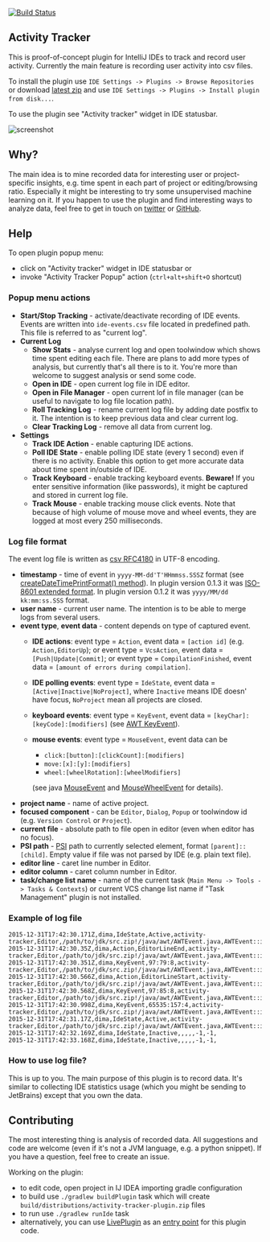 [![Build Status](https://travis-ci.org/dkandalov/activity-tracker.svg?branch=master)](https://travis-ci.org/dkandalov/activity-tracker)

## Activity Tracker
This is proof-of-concept plugin for IntelliJ IDEs to track and record user activity.
Currently the main feature is recording user activity into csv files.

To install the plugin use `IDE Settings -> Plugins -> Browse Repositories`
or download [latest zip](https://github.com/dkandalov/activity-tracker/blob/master/activity-tracker-plugin.zip)
and use `IDE Settings -> Plugins -> Install plugin from disk...`.

To use the plugin see "Activity tracker" widget in IDE statusbar.

<img src="https://raw.githubusercontent.com/dkandalov/activity-tracker/master/screenshot.png" alt="screenshot" title="screenshot" align="center"/>


## Why?
The main idea is to mine recorded data for interesting user or project-specific insights,
e.g. time spent in each part of project or editing/browsing ratio.
Especially it might be interesting to try some unsupervised machine learning on it.
If you happen to use the plugin and find interesting ways to analyze data, feel free to get in touch on
[twitter](https://twitter.com/dmitrykandalov) or [GitHub](https://github.com/dkandalov/activity-tracker/issues).


## Help
To open plugin popup menu:
 - click on "Activity tracker" widget in IDE statusbar or
 - invoke "Activity Tracker Popup" action (`ctrl+alt+shift+O` shortcut)

### Popup menu actions
 - **Start/Stop Tracking** - activate/deactivate recording of IDE events.
 Events are written into `ide-events.csv` file located in predefined path.
 This file is referred to as "current log".
 - **Current Log**
    - **Show Stats** - analyse current log and open toolwindow which shows time spent editing each file.
		There are plans to add more types of analysis, but currently that's all there is to it.
		You're more than welcome to suggest analysis or send some code.
    - **Open in IDE** - open current log file in IDE editor.
    - **Open in File Manager** - open current lof in file manager
        (can be useful to navigate to log file location path).
    - **Roll Tracking Log** - rename current log file by adding date postfix to it.
        The intention is to keep previous data and clear current log.
    - **Clear Tracking Log** - remove all data from current log.
 - **Settings**
    - **Track IDE Action** - enable capturing IDE actions.
    - **Poll IDE State** - enable polling IDE state (every 1 second) even if there is no activity.
        Enable this option to get more accurate data about time spent in/outside of IDE.
    - **Track Keyboard** - enable tracking keyboard events. __**Beware!**__
        If you enter sensitive information (like passwords), it might be captured and stored in current log file.
    - **Track Mouse** - enable tracking mouse click events.
      Note that because of high volume of mouse move and wheel events, they are logged at most every 250 milliseconds.

### Log file format
The event log file is written as [csv RFC4180](https://tools.ietf.org/html/rfc4180) in UTF-8 encoding.

 - **timestamp** - time of event in `yyyy-MM-dd'T'HHmmss.SSSZ` format
   (see [createDateTimePrintFormat() method](https://github.com/dkandalov/activity-tracker/blob/6ca1342e8c71c96f5f7a1c52095c61317cc78650/src/main/activitytracker/TrackerEvent.groovy#L109-L109)).
   In plugin version 0.1.3 it was [ISO-8601 extended format](https://docs.oracle.com/javase/8/docs/api/java/time/format/DateTimeFormatter.html#ISO_OFFSET_DATE_TIME).
   In plugin version 0.1.2 it was `yyyy/MM/dd kk:mm:ss.SSS` format.
 - **user name** - current user name. The intention is to be able to merge logs from several users.
 - **event type**, **event data** - content depends on type of captured event.
    - **IDE actions**: event type = `Action`, event data = `[action id]` (e.g. `Action,EditorUp`);
                       or event type = `VcsAction`, event data = `[Push|Update|Commit]`;
                       or event type = `CompilationFinished`, event data = `[amount of errors during compilation]`.
    - **IDE polling events**: event type = `IdeState`, event data = `[Active|Inactive|NoProject]`,
      where `Inactive` means IDE doesn' have focus, `NoProject` mean all projects are closed.
    - **keyboard events**: event type = `KeyEvent`, event data = `[keyChar]:[keyCode]:[modifiers]`
      (see [AWT KeyEvent](https://docs.oracle.com/javase/7/docs/api/java/awt/event/KeyEvent.html)).
    - **mouse events**: event type = `MouseEvent`, event data can be
        - `click:[button]:[clickCount]:[modifiers]`
        - `move:[x]:[y]:[modifiers]`
        - `wheel:[wheelRotation]:[wheelModifiers]`

      (see java [MouseEvent](https://docs.oracle.com/javase/7/docs/api/java/awt/event/MouseEvent.html)
      and [MouseWheelEvent](https://docs.oracle.com/javase/7/docs/api/java/awt/event/MouseWheelEvent.html) for details).
 - **project name** - name of active project.
 - **focused component** - can be `Editor`, `Dialog`, `Popup` or toolwindow id (e.g. `Version Control` or `Project`).
 - **current file** - absolute path to file open in editor (even when editor has no focus).
 - **PSI path** - [PSI](http://www.jetbrains.org/intellij/sdk/docs/basics/architectural_overview/psi_elements.html)
                  path to currently selected element, format `[parent]::[child]`.
                  Empty value if file was not parsed by IDE (e.g. plain text file).
 - **editor line** - caret line number in Editor.
 - **editor column** - caret column number in Editor.
 - **task/change list name** - name of the current task (`Main Menu -> Tools -> Tasks & Contexts`) 
                               or current VCS change list name if "Task Management" plugin is not installed.


### Example of log file
```
2015-12-31T17:42:30.171Z,dima,IdeState,Active,activity-tracker,Editor,/path/to/jdk/src.zip!/java/awt/AWTEvent.java,AWTEvent::isConsumed,450,8,
2015-12-31T17:42:30.35Z,dima,Action,EditorLineEnd,activity-tracker,Editor,/path/to/jdk/src.zip!/java/awt/AWTEvent.java,AWTEvent::isConsumed,450,8,
2015-12-31T17:42:30.351Z,dima,KeyEvent,97:79:8,activity-tracker,Editor,/path/to/jdk/src.zip!/java/awt/AWTEvent.java,AWTEvent::isConsumed,450,24,
2015-12-31T17:42:30.566Z,dima,Action,EditorLineStart,activity-tracker,Editor,/path/to/jdk/src.zip!/java/awt/AWTEvent.java,AWTEvent::isConsumed,450,24,
2015-12-31T17:42:30.568Z,dima,KeyEvent,97:85:8,activity-tracker,Editor,/path/to/jdk/src.zip!/java/awt/AWTEvent.java,AWTEvent::isConsumed,450,8,
2015-12-31T17:42:30.998Z,dima,KeyEvent,65535:157:4,activity-tracker,Editor,/path/to/jdk/src.zip!/java/awt/AWTEvent.java,AWTEvent::isConsumed,450,8,
2015-12-31T17:42:31.17Z,dima,IdeState,Active,activity-tracker,Editor,/path/to/jdk/src.zip!/java/awt/AWTEvent.java,AWTEvent::isConsumed,450,8,
2015-12-31T17:42:32.169Z,dima,IdeState,Inactive,,,,,-1,-1,
2015-12-31T17:42:33.168Z,dima,IdeState,Inactive,,,,,-1,-1,
```

### How to use log file?
This is up to you.
The main purpose of this plugin is to record data.
It's similar to collecting IDE statistics usage (which you might be sending to JetBrains) except that you own the data.


## Contributing
The most interesting thing is analysis of recorded data.
All suggestions and code are welcome (even if it's not a JVM language, e.g. a python snippet).
If you have a question, feel free to create an issue.

Working on the plugin:
 - to edit code, open project in IJ IDEA importing gradle configuration 
 - to build use `./gradlew buildPlugin` task which will create `build/distributions/activity-tracker-plugin.zip` files
 - to run use `./gradlew runIde` task
 - alternatively, you can use [LivePlugin](https://github.com/dkandalov/live-plugin) 
 as an [entry point](https://github.com/dkandalov/live-plugin/wiki/Liveplugin-as-an-entry-point-for-standard-plugins)
 for this plugin code.
